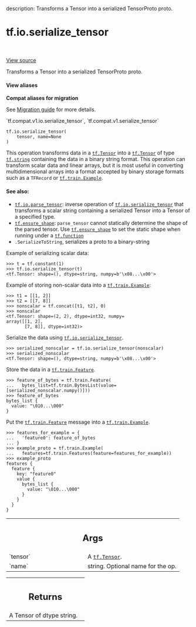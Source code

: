 description: Transforms a Tensor into a serialized TensorProto proto.

<div itemscope itemtype="http://developers.google.com/ReferenceObject">
<meta itemprop="name" content="tf.io.serialize_tensor" />
<meta itemprop="path" content="Stable" />
</div>

# tf.io.serialize_tensor

<!-- Insert buttons and diff -->

<table class="tfo-notebook-buttons tfo-api nocontent" align="left">

</table>

<a target="_blank" class="external" href="/code/stable/tensorflow/python/ops/io_ops.py">View source</a>



Transforms a Tensor into a serialized TensorProto proto.

<section class="expandable">
  <h4 class="showalways">View aliases</h4>
  <p>
<b>Compat aliases for migration</b>
<p>See
<a href="https://www.tensorflow.org/guide/migrate">Migration guide</a> for
more details.</p>
<p>`tf.compat.v1.io.serialize_tensor`, `tf.compat.v1.serialize_tensor`</p>
</p>
</section>

<pre class="devsite-click-to-copy prettyprint lang-py tfo-signature-link">
<code>tf.io.serialize_tensor(
    tensor, name=None
)
</code></pre>



<!-- Placeholder for "Used in" -->

This operation transforms data in a <a href="../../tf/Tensor.md"><code>tf.Tensor</code></a> into a <a href="../../tf/Tensor.md"><code>tf.Tensor</code></a> of type
<a href="../../tf.md#string"><code>tf.string</code></a> containing the data in a binary string format. This operation can
transform scalar data and linear arrays, but it is most useful in converting
multidimensional arrays into a format accepted by binary storage formats such
as a `TFRecord` or <a href="../../tf/train/Example.md"><code>tf.train.Example</code></a>.

#### See also:


- <a href="../../tf/io/parse_tensor.md"><code>tf.io.parse_tensor</code></a>: inverse operation of <a href="../../tf/io/serialize_tensor.md"><code>tf.io.serialize_tensor</code></a> that
transforms a scalar string containing a serialized Tensor into a Tensor of a
specified type.
- <a href="../../tf/ensure_shape.md"><code>tf.ensure_shape</code></a>: `parse_tensor` cannot statically determine the shape of
the parsed tensor. Use <a href="../../tf/ensure_shape.md"><code>tf.ensure_shape</code></a> to set the static shape when running
under a <a href="../../tf/function.md"><code>tf.function</code></a>
- `.SerializeToString`, serializes a proto to a binary-string

Example of serializing scalar data:

```
>>> t = tf.constant(1)
>>> tf.io.serialize_tensor(t)
<tf.Tensor: shape=(), dtype=string, numpy=b'\x08...\x00'>
```

Example of storing non-scalar data into a <a href="../../tf/train/Example.md"><code>tf.train.Example</code></a>:

```
>>> t1 = [[1, 2]]
>>> t2 = [[7, 8]]
>>> nonscalar = tf.concat([t1, t2], 0)
>>> nonscalar
<tf.Tensor: shape=(2, 2), dtype=int32, numpy=
array([[1, 2],
       [7, 8]], dtype=int32)>
```

Serialize the data using <a href="../../tf/io/serialize_tensor.md"><code>tf.io.serialize_tensor</code></a>.

```
>>> serialized_nonscalar = tf.io.serialize_tensor(nonscalar)
>>> serialized_nonscalar
<tf.Tensor: shape=(), dtype=string, numpy=b'\x08...\x00'>
```

Store the data in a <a href="../../tf/train/Feature.md"><code>tf.train.Feature</code></a>.

```
>>> feature_of_bytes = tf.train.Feature(
...   bytes_list=tf.train.BytesList(value=[serialized_nonscalar.numpy()]))
>>> feature_of_bytes
bytes_list {
  value: "\010...\000"
}
```

Put the <a href="../../tf/train/Feature.md"><code>tf.train.Feature</code></a> message into a <a href="../../tf/train/Example.md"><code>tf.train.Example</code></a>.

```
>>> features_for_example = {
...   'feature0': feature_of_bytes
... }
>>> example_proto = tf.train.Example(
...   features=tf.train.Features(feature=features_for_example))
>>> example_proto
features {
  feature {
    key: "feature0"
    value {
      bytes_list {
        value: "\010...\000"
      }
    }
  }
}
```

<!-- Tabular view -->
 <table class="responsive fixed orange">
<colgroup><col width="214px"><col></colgroup>
<tr><th colspan="2"><h2 class="add-link">Args</h2></th></tr>

<tr>
<td>
`tensor`
</td>
<td>
A <a href="../../tf/Tensor.md"><code>tf.Tensor</code></a>.
</td>
</tr><tr>
<td>
`name`
</td>
<td>
string.  Optional name for the op.
</td>
</tr>
</table>



<!-- Tabular view -->
 <table class="responsive fixed orange">
<colgroup><col width="214px"><col></colgroup>
<tr><th colspan="2"><h2 class="add-link">Returns</h2></th></tr>
<tr class="alt">
<td colspan="2">
A Tensor of dtype string.
</td>
</tr>

</table>

